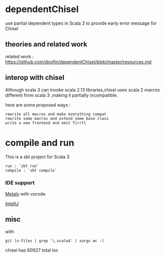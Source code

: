 # dependentChisel
use partial dependent types in Scala 3 to provide early error message for Chisel

## theories and related work
related work : https://github.com/doofin/dependentChisel/blob/master/resources.md

## interop with chisel

Although scala 3 can invoke scala 2.13 libraries,chisel uses scala 2 macros different from scala 3 ,making it partially incompatible.

here are some proposed ways :

    rewrite all macros and make everything compat
    rewrite some macros and extend some base class
    write a new frontend and emit firrtl

# compile and run
This is a sbt project for Scala 3

    run : `sbt run`
    compile : `sbt compile` 

### IDE support

[Metals](https://scalameta.org/metals/) with vscode 

[IntelliJ](https://blog.jetbrains.com/scala/)

## misc

with
  
    git ls-files | grep '\.scala$' | xargs wc -l

chisel has  60927 total loc